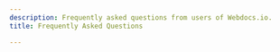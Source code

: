 ```yaml
---
description: Frequently asked questions from users of Webdocs.io.
title: Frequently Asked Questions

---
```


